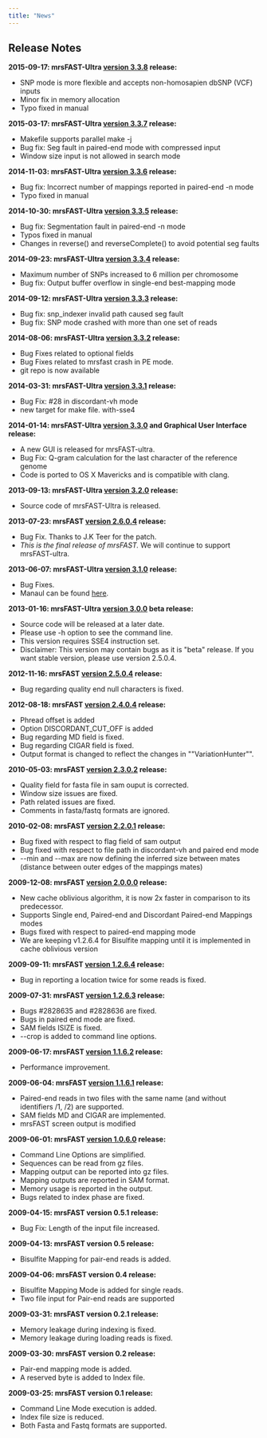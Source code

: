 ```yaml
---
title: "News"
---
```


## Release Notes

**2015-09-17: mrsFAST-Ultra [version 3.3.8](https://github.com/sfu-compbio/mrsfast/releases/tag/v3.3.8) release:**

- SNP mode is more flexible and accepts non-homosapien dbSNP (VCF) inputs
- Minor fix in memory allocation
- Typo fixed in manual

**2015-03-17: mrsFAST-Ultra [version 3.3.7](https://github.com/sfu-compbio/mrsfast/releases/tag/v3.3.7) release:**

- Makefile supports parallel make -j
- Bug fix: Seg fault in paired-end mode with compressed input
- Window size input is not allowed in search mode

**2014-11-03: mrsFAST-Ultra [version 3.3.6](https://github.com/sfu-compbio/mrsfast/releases/tag/v3.3.6) release:**

-	Bug fix: Incorrect number of mappings reported in paired-end -n mode
-	Typo fixed in manual

**2014-10-30: mrsFAST-Ultra [version 3.3.5](https://github.com/sfu-compbio/mrsfast/releases/tag/v3.3.5) release:**

-	Bug fix: Segmentation fault in paired-end -n mode
-	Typos fixed in manual
-	Changes in reverse() and reverseComplete() to avoid potential seg faults

**2014-09-23: mrsFAST-Ultra [version 3.3.4](https://github.com/sfu-compbio/mrsfast/releases/tag/v3.3.4) release:**

-	Maximum number of SNPs increased to 6 million per chromosome
-	Bug fix: Output buffer overflow in single-end best-mapping mode

**2014-09-12: mrsFAST-Ultra [version 3.3.3](https://github.com/sfu-compbio/mrsfast/releases/tag/v3.3.3) release:**

-	Bug fix: snp_indexer invalid path caused seg fault
-	Bug fix: SNP mode crashed with more than one set of reads

**2014-08-06: mrsFAST-Ultra [version 3.3.2](https://github.com/sfu-compbio/mrsfast/releases/tag/v3.3.2) release:**

-	Bug Fixes related to optional fields
-	Bug Fixes related to mrsfast crash in PE mode.
-	git repo is now available
	
**2014-03-31: mrsFAST-Ultra [version 3.3.1](https://github.com/sfu-compbio/mrsfast/releases/tag/v3.3.1) release:**

-	Bug Fix: #28 in discordant-vh mode
-	new target for make file. with-sse4
	
**2014-01-14: mrsFAST-Ultra [version 3.3.0](https://github.com/sfu-compbio/mrsfast/releases/tag/v3.3.0) and Graphical User Interface release:**

-	A new GUI is released for mrsFAST-ultra.
-	Bug Fix: Q-gram calculation for the last character of the reference genome
-	Code is ported to OS X Mavericks and is compatible with clang.

**2013-09-13: mrsFAST-Ultra [version 3.2.0](https://github.com/sfu-compbio/mrsfast/releases/tag/v3.2.0) release:**

-	Source code of mrsFAST-Ultra is released.

**2013-07-23: mrsFAST [version 2.6.0.4](https://github.com/sfu-compbio/mrsfast/releases/tag/v2.6.0.4) release:**

-	Bug Fix. Thanks to J.K Teer for the patch.
- *This is the final release of mrsFAST.* We will continue to support mrsFAST-ultra.

**2013-06-07: mrsFAST-Ultra [version 3.1.0](https://github.com/sfu-compbio/mrsfast/releases/tag/v3.1.0) release:**

-	Bug Fixes.
-	Manaul can be found [here](http://github.com/sfu-compbio/mrsfast/blob/master/README.md).

**2013-01-16: mrsFAST-Ultra [version 3.0.0](https://github.com/sfu-compbio/mrsfast/releases/tag/v3.0.0) beta release:**

-	Source code will be released at a later date. 
-	Please use -h option to see the command line.
-	This version requires SSE4 instruction set.
-	Disclaimer: This version may contain bugs as it is "beta" release. If you want stable version, please use version 2.5.0.4.

**2012-11-16: mrsFAST [version 2.5.0.4](https://github.com/sfu-compbio/mrsfast/releases/tag/v2.5.0.4) release:**

-	Bug regarding quality end null characters is fixed.

**2012-08-18: mrsFAST [version 2.4.0.4](https://github.com/sfu-compbio/mrsfast/releases/tag/v2.4.0.4) release:**

-	Phread offset is added
-	Option DISCORDANT_CUT_OFF is added
-	Bug regarding MD field is fixed.
-	Bug regarding CIGAR field is fixed.
-	Output format is changed to reflect the changes in ""VariationHunter"".

**2010-05-03: mrsFAST [version 2.3.0.2](https://github.com/sfu-compbio/mrsfast/releases/tag/v2.3.0.2) release:**

-	Quality field for fasta file in sam ouput is corrected.
-	Window size issues are fixed.
-	Path related issues are fixed.
-	Comments in fasta/fastq formats are ignored.
	
**2010-02-08: mrsFAST [version 2.2.0.1](https://github.com/sfu-compbio/mrsfast/releases/tag/v2.2.0.1) release:**

-	Bug fixed with respect to flag field of sam output
-	Bug fixed with respect to file path in discordant-vh and paired end mode
-	--min and --max are now defining the inferred size between mates (distance between outer edges of the mappings mates)

**2009-12-08: mrsFAST [version 2.0.0.0](https://github.com/sfu-compbio/mrsfast/releases/tag/v2.0.0.0) release:**

-	New cache oblivious algorithm, it is now 2x faster in comparison to its predecessor.
-	Supports Single end, Paired-end and Discordant Paired-end Mappings modes
-	Bugs fixed with respect to paired-end mapping mode
-	We are keeping v1.2.6.4 for Bisulfite mapping until it is implemented in cache oblivious version

**2009-09-11: mrsFAST [version 1.2.6.4](https://github.com/sfu-compbio/mrsfast/releases/tag/v1.2.6.4) release:**

-	Bug in reporting a location twice for some reads is fixed.

**2009-07-31: mrsFAST [version 1.2.6.3](https://github.com/sfu-compbio/mrsfast/releases/tag/v1.2.6.3) release:**

-	Bugs #2828635 and #2828636 are fixed.
-	Bugs in paired end mode are fixed.
-	SAM fields ISIZE is fixed.
-	--crop is added to command line options.

**2009-06-17: mrsFAST [version 1.1.6.2](https://github.com/sfu-compbio/mrsfast/releases/tag/v1.1.6.2) release:**

- Performance improvement.

**2009-06-04: mrsFAST [version 1.1.6.1](https://github.com/sfu-compbio/mrsfast/releases/tag/v1.1.6.1) release:**

-	Paired-end reads in two files with the same name (and without identifiers /1, /2) are supported.
-	SAM fields MD and CIGAR are implemented.
-	mrsFAST screen output is modified

**2009-06-01: mrsFAST [version 1.0.6.0](https://github.com/sfu-compbio/mrsfast/releases/tag/v1.0.6.0) release:**

-	Command Line Options are simplified.
-	Sequences can be read from gz files.
-	Mapping output can be reported into gz files. 
-	Mapping outputs are reported in SAM format.
-	Memory usage is reported in the output.
-	Bugs related to index phase are fixed. 

**2009-04-15: mrsFAST version 0.5.1 release:**

-	Bug Fix: Length of the input file increased.

**2009-04-13: mrsFAST version 0.5 release:**

-	Bisulfite Mapping for pair-end reads is added.

**2009-04-06: mrsFAST version 0.4 release:**

-	Bisulfite Mapping Mode is added for single reads.
-	Two file input for Pair-end reads are supported

**2009-03-31: mrsFAST version 0.2.1 release:**

-	Memory leakage during indexing is fixed.
-	Memory leakage during loading reads is fixed.

**2009-03-30: mrsFAST version 0.2 release:**

-	Pair-end mapping mode is added.
-	A reserved byte is added to Index file.

**2009-03-25: mrsFAST version 0.1 release:**
			
-	Command Line Mode execution is added.
-	Index file size is reduced.
-	Both Fasta and Fastq formats are supported. 
